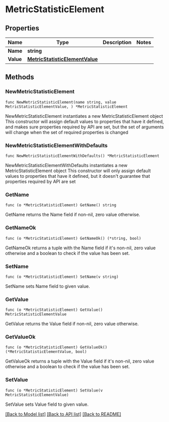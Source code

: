 # MetricStatisticElement

## Properties

Name | Type | Description | Notes
------------ | ------------- | ------------- | -------------
**Name** | **string** |  | 
**Value** | [**MetricStatisticElementValue**](MetricStatisticElementValue.md) |  | 

## Methods

### NewMetricStatisticElement

`func NewMetricStatisticElement(name string, value MetricStatisticElementValue, ) *MetricStatisticElement`

NewMetricStatisticElement instantiates a new MetricStatisticElement object
This constructor will assign default values to properties that have it defined,
and makes sure properties required by API are set, but the set of arguments
will change when the set of required properties is changed

### NewMetricStatisticElementWithDefaults

`func NewMetricStatisticElementWithDefaults() *MetricStatisticElement`

NewMetricStatisticElementWithDefaults instantiates a new MetricStatisticElement object
This constructor will only assign default values to properties that have it defined,
but it doesn't guarantee that properties required by API are set

### GetName

`func (o *MetricStatisticElement) GetName() string`

GetName returns the Name field if non-nil, zero value otherwise.

### GetNameOk

`func (o *MetricStatisticElement) GetNameOk() (*string, bool)`

GetNameOk returns a tuple with the Name field if it's non-nil, zero value otherwise
and a boolean to check if the value has been set.

### SetName

`func (o *MetricStatisticElement) SetName(v string)`

SetName sets Name field to given value.


### GetValue

`func (o *MetricStatisticElement) GetValue() MetricStatisticElementValue`

GetValue returns the Value field if non-nil, zero value otherwise.

### GetValueOk

`func (o *MetricStatisticElement) GetValueOk() (*MetricStatisticElementValue, bool)`

GetValueOk returns a tuple with the Value field if it's non-nil, zero value otherwise
and a boolean to check if the value has been set.

### SetValue

`func (o *MetricStatisticElement) SetValue(v MetricStatisticElementValue)`

SetValue sets Value field to given value.



[[Back to Model list]](../README.md#documentation-for-models) [[Back to API list]](../README.md#documentation-for-api-endpoints) [[Back to README]](../README.md)



